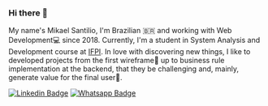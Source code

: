 ### Hi there 👋

My name's Mikael Santilio, I'm Brazilian 🇧🇷 and working with Web Development💻 since 2018. Currently, I'm a student in System Analysis and Development course at [IFPI](https://www.ifpi.edu.br/). In love with discovering new things, I like to developed projects from the first wireframe📑 up to business rule implementation at the backend, that they be challenging and, mainly, generate value for the final user👤.

[![Linkedin Badge](https://img.shields.io/badge/-LinkedIn-blue?style=for-the-badge&logo=Linkedin&logoColor=white&link=https://www.linkedin.com/in/mikaelsantilio/)](https://www.linkedin.com/in/mikaelsantilio/)   [![Whatsapp Badge](https://img.shields.io/badge/-Whatsapp-25d366?style=for-the-badge&logo=Whatsapp&logoColor=white&link=https://wa.me/5586999454360/)](https://wa.me/5586999454360/)

<!-- [![Instagram Badge](https://img.shields.io/badge/-Instagram-1ca0f1?style=for-the-badge&color=e4405f&logo=instagram&logoColor=white&link=https://www.instagram.com/mikael.santilio/)](https://www.instagram.com/mikael.santilio/) -->

<!-- [![Blog Badge](https://img.shields.io/badge/@mikael.santilio-black?style=for-the-badge&logo=Medium&color=12100e)](https://medium.com/@mikael.santilio)  -->

